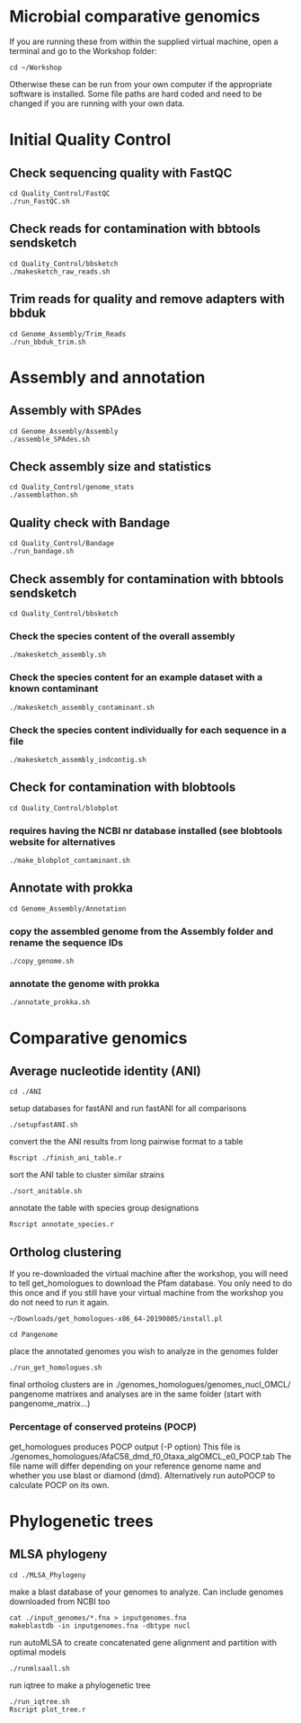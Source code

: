 # Microbial comparative genomics

If you are running these from within the supplied virtual machine, 
open a terminal and go to the Workshop folder:
```
cd ~/Workshop
```

Otherwise these can be run from your own computer if the appropriate software is installed. Some file paths are hard coded and need to be changed if you are running with your own data.

# Initial Quality Control

## Check sequencing quality with FastQC
```
cd Quality_Control/FastQC
./run_FastQC.sh
```

## Check reads for contamination with bbtools sendsketch
```
cd Quality_Control/bbsketch
./makesketch_raw_reads.sh
```

## Trim reads for quality and remove adapters with bbduk
```
cd Genome_Assembly/Trim_Reads
./run_bbduk_trim.sh
```

# Assembly and annotation

## Assembly with SPAdes
```
cd Genome_Assembly/Assembly
./assemble_SPAdes.sh
```

## Check assembly size and statistics
```
cd Quality_Control/genome_stats
./assemblathon.sh
```

## Quality check with Bandage
```
cd Quality_Control/Bandage
./run_bandage.sh
```

## Check assembly for contamination with bbtools sendsketch
```
cd Quality_Control/bbsketch
```

 ### Check the species content of the overall assembly
```
./makesketch_assembly.sh
```

 ### Check the species content for an example dataset with a known contaminant
```
./makesketch_assembly_contaminant.sh
```

 ### Check the species content individually for each sequence in a file
```
./makesketch_assembly_indcontig.sh
```
## Check for contamination with blobtools
```
cd Quality_Control/blobplot
```
### requires having the NCBI nr database installed (see blobtools website for alternatives
```
./make_blobplot_contaminant.sh
```

## Annotate with prokka
```
cd Genome_Assembly/Annotation
```

### copy the assembled genome from the Assembly folder and rename the sequence IDs
```
./copy_genome.sh
```
### annotate the genome with prokka
```
./annotate_prokka.sh
```
# Comparative genomics

## Average nucleotide identity (ANI)
```
cd ./ANI
``` 
setup databases for fastANI and run fastANI for all comparisons
```
./setupfastANI.sh
``` 
 convert the the ANI results from long pairwise format to a table
```
Rscript ./finish_ani_table.r
``` 
 sort the ANI table to cluster similar strains
```
./sort_anitable.sh
``` 
 annotate the table with species group designations
```
Rscript annotate_species.r
```

## Ortholog clustering
 
If you re-downloaded the virtual machine after the workshop, you will need to tell get_homologues to download the Pfam database. You only need to do this once and if you still have your virtual machine from the workshop you do not need to run it again.
```
~/Downloads/get_homologues-x86_64-20190805/install.pl
```
```
cd Pangenome
```
 place the annotated genomes you wish to analyze in the genomes folder
```
./run_get_homologues.sh
```
 final ortholog clusters are in ./genomes_homologues/genomes_nucl_OMCL/
 pangenome matrixes and analyses are in the same folder (start with pangenome_matrix...)
 ### Percentage of conserved proteins (POCP)
 get_homologues produces POCP output (-P option)
 This file is ./genomes_homologues/AfaC58_dmd_f0_0taxa_algOMCL_e0_POCP.tab
 The file name will differ depending on your reference genome name and whether you use blast or diamond (dmd).
 Alternatively run autoPOCP to calculate POCP on its own.
# Phylogenetic trees

## MLSA phylogeny
```
cd ./MLSA_Phylogeny
```
make a blast database of your genomes to analyze. Can include genomes downloaded from NCBI too
```
cat ./input_genomes/*.fna > inputgenomes.fna 
makeblastdb -in inputgenomes.fna -dbtype nucl
```
run autoMLSA to  create concatenated gene alignment and partition with optimal models
```
./runmlsaall.sh
```
run iqtree to make a phylogenetic tree
```
./run_iqtree.sh
Rscript plot_tree.r
```
